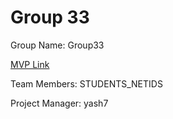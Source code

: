 # Group 33
Group Name: Group33

[MVP Link]([http://cs196.cs.illinois.edu](https://docs.google.com/document/d/1CTfPWOuKqRkC6jufmrfwsrPsFKn6szh6S65kORaFSkg/edit?usp=sharing)https://docs.google.com/document/d/1CTfPWOuKqRkC6jufmrfwsrPsFKn6szh6S65kORaFSkg/edit?usp=sharing)

Team Members: STUDENTS_NETIDS

Project Manager: yash7
